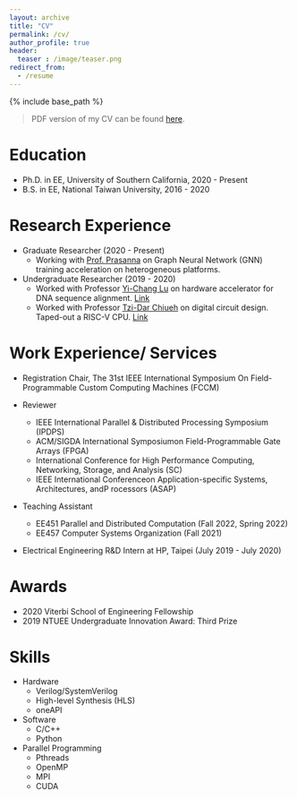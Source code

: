 ```yaml
---
layout: archive
title: "CV"
permalink: /cv/
author_profile: true
header:
  teaser : /image/teaser.png
redirect_from:
  - /resume
---
```


{% include base_path %}
> PDF version of my CV can be found [here](/files/cv.pdf).

Education
======
* Ph.D. in EE, University of Southern California, 2020 - Present
* B.S. in EE, National Taiwan University, 2016 - 2020

Research Experience
======
* Graduate Researcher (2020 - Present)
  * Working with [Prof. Prasanna](https://sites.usc.edu/prasanna/) on Graph Neural Network (GNN) training acceleration on heterogeneous platforms.
* Undergraduate Researcher (2019 - 2020)
  * Worked with Professor [Yi-Chang Lu](https://scholar.google.com/citations?user=Dgjj_jIAAAAJ&hl=en) on hardware accelerator for DNA sequence alignment. [Link](https://github.com/jasonlin316/Systolic-Array-for-Smith-Waterman) 
  * Worked with Professor [Tzi-Dar Chiueh](https://scholar.google.com/citations?user=xi6qo24AAAAJ&hl=en) on digital circuit design. Taped-out a RISC-V CPU. [Link](https://github.com/jasonlin316/RISC-V-CPU)

Work Experience/ Services
======
* Registration Chair, The 31st IEEE International Symposium On Field-Programmable Custom Computing Machines (FCCM)

* Reviewer
  * IEEE International Parallel & Distributed Processing Symposium (IPDPS)
  * ACM/SIGDA International Symposiumon Field-Programmable Gate Arrays (FPGA)
  * International Conference for High Performance Computing, Networking, Storage, and Analysis (SC)
  * IEEE International Conferenceon Application-specific Systems, Architectures, andP rocessors (ASAP)

* Teaching Assistant
  * EE451 Parallel and Distributed Computation (Fall 2022, Spring 2022)
  * EE457 Computer Systems Organization (Fall 2021)

* Electrical Engineering R&D Intern at HP, Taipei (July 2019 - July 2020)

Awards
======
* 2020 Viterbi School of Engineering Fellowship
* 2019 NTUEE Undergraduate Innovation Award: Third Prize

Skills
======
* Hardware
  * Verilog/SystemVerilog
  * High-level Synthesis (HLS)
  * oneAPI
* Software
  * C/C++
  * Python
* Parallel Programming 
  * Pthreads
  * OpenMP
  * MPI
  * CUDA
